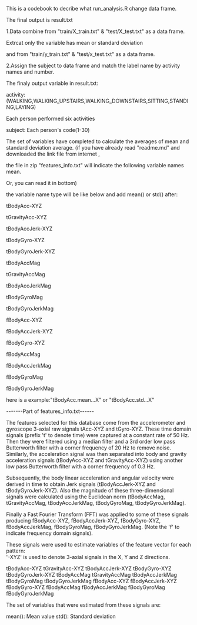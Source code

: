 This is a codebook to decribe what run_analysis.R change data frame.

The final output is result.txt

1.Data combine from "train/X_train.txt" & "test/X_test.txt" as a data frame.

  Extrcat only the variable has mean or standard deviation

  and from "train/y_train.txt" & "test/x_test.txt" as a data frame.

2.Assign the subject to data frame and match the label name by activity names and number.


The finaly output variable in result.txt:

activity: (WALKING,WALKING_UPSTAIRS,WALKING_DOWNSTAIRS,SITTING,STANDING,LAYING) 
          
Each person performed six activities 

subject:  Each person's code(1-30)

The set of variables have completed to calculate the averages of mean and standard deviation average.
(if you have already read "readme.md" and downloaded the link file from internet , 

the file in zip "features_info.txt" will indicate the following variable names mean. 

Or, you can read it in bottom)

the variable name type will be like below and add mean() or std() after: 

tBodyAcc-XYZ

tGravityAcc-XYZ

tBodyAccJerk-XYZ

tBodyGyro-XYZ

tBodyGyroJerk-XYZ

tBodyAccMag

tGravityAccMag

tBodyAccJerkMag

tBodyGyroMag

tBodyGyroJerkMag

fBodyAcc-XYZ

fBodyAccJerk-XYZ

fBodyGyro-XYZ

fBodyAccMag

fBodyAccJerkMag

fBodyGyroMag

fBodyGyroJerkMag


here is a example:"tBodyAcc.mean...X" or "tBodyAcc.std...X"

-------Part of features_info.txt------

The features selected for this database come from the accelerometer and gyroscope 3-axial raw signals tAcc-XYZ and tGyro-XYZ. These time domain signals (prefix 't' to denote time) were captured at a constant rate of 50 Hz. Then they were filtered using a median filter and a 3rd order low pass Butterworth filter with a corner frequency of 20 Hz to remove noise. Similarly, the acceleration signal was then separated into body and gravity acceleration signals (tBodyAcc-XYZ and tGravityAcc-XYZ) using another low pass Butterworth filter with a corner frequency of 0.3 Hz. 

Subsequently, the body linear acceleration and angular velocity were derived in time to obtain Jerk signals (tBodyAccJerk-XYZ and tBodyGyroJerk-XYZ). Also the magnitude of these three-dimensional signals were calculated using the Euclidean norm (tBodyAccMag, tGravityAccMag, tBodyAccJerkMag, tBodyGyroMag, tBodyGyroJerkMag). 

Finally a Fast Fourier Transform (FFT) was applied to some of these signals producing fBodyAcc-XYZ, fBodyAccJerk-XYZ, fBodyGyro-XYZ, fBodyAccJerkMag, fBodyGyroMag, fBodyGyroJerkMag. (Note the 'f' to indicate frequency domain signals). 

These signals were used to estimate variables of the feature vector for each pattern:  
'-XYZ' is used to denote 3-axial signals in the X, Y and Z directions.

tBodyAcc-XYZ
tGravityAcc-XYZ
tBodyAccJerk-XYZ
tBodyGyro-XYZ
tBodyGyroJerk-XYZ
tBodyAccMag
tGravityAccMag
tBodyAccJerkMag
tBodyGyroMag
tBodyGyroJerkMag
fBodyAcc-XYZ
fBodyAccJerk-XYZ
fBodyGyro-XYZ
fBodyAccMag
fBodyAccJerkMag
fBodyGyroMag
fBodyGyroJerkMag

The set of variables that were estimated from these signals are: 

mean(): Mean value
std(): Standard deviation




  
  
  

